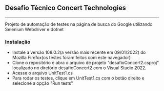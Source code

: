 ## Desafio Técnico Concert Technologies
---
Projeto de automação de testes na página de busca do Google utilizando Selenium Webdriver e dotnet

### Instalação
* Instale a versão 108.0.2(a versão mais recente em 09/01/2022) do Mozilla Firefox(os testes foram feitos com este navegador)
* Clone o repositório e abra o arquivo de projeto "desafioConcert2.csproj" localizado no diretório desafioConcert2 com o Visual Studio 2022.
* Acesse o arquivo UnitTest1.cs
* Para rodar os testes, clique em UnitTest1.cs com o botão direito e selecione a opção "Run tests"

